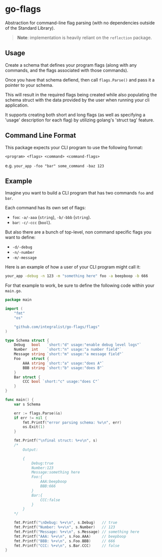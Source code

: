# go-flags

Abstraction for command-line flag parsing (with no dependencies outside of the Standard Library).

> **Note**: implementation is heavily reliant on the `reflection` package.

## Usage

Create a schema that defines your program flags (along with any commands, and the flags associated with those commands). 

Once you have that schema defiend, then call `flags.Parse()` and pass it a pointer to your schema. 

This will result in the required flags being created while also populating the schema struct with the data provided by the user when running your cli application.

It supports creating both short and long flags (as well as specifying a 'usage' description for each flag) by utilizing golang's 'struct tag' feature.

## Command Line Format

This package expects your CLI program to use the following format:

```
<program> <flags> <command> <command-flags>
```

e.g. `your_app -foo "bar" some_command -baz 123`

## Example

Imagine you want to build a CLI program that has two commands `foo` and `bar`.

Each command has its own set of flags:

- `foo`: `-a/-aaa` (`string`), `-b/-bbb` (`string`).
- `bar`: `-c/-ccc` (`bool`).

But also there are a bunch of top-level, non command specific flags you want to define:

- `-d/-debug`
- `-n/-number`
- `-m/-message`

Here is an example of how a user of your CLI program might call it:

```bash
your_app -debug -n 123 -m "something here" foo -a beepboop -b 666
```

For that example to work, be sure to define the following code within your `main.go`.

```go
package main

import (
	"fmt"
	"os"

	"github.com/integralist/go-flags/flags"
)

type Schema struct {
	Debug   bool   `short:"d" usage:"enable debug level logs"`
	Number  int    `short:"n" usage:"a number field"`
	Message string `short:"m" usage:"a message field"`
	Foo     struct {
		AAA string `short:"a" usage:"does A"`
		BBB string `short:"b" usage:"does B"`
	}
	Bar struct {
		CCC bool `short:"c" usage:"does C"`
	}
}

func main() {
	var s Schema

	err := flags.Parse(&s)
	if err != nil {
		fmt.Printf("error parsing schema: %v\n", err)
		os.Exit(1)
	}

	fmt.Printf("\nfinal struct: %+v\n", s)
	/*
		Output:

		{
			Debug:true
			Number:123
			Message:something here
			Foo:{
				AAA:beepboop
				BBB:666
			}
			Bar:{
				CCC:false
			}
		}
	*/

	fmt.Printf("\nDebug: %+v\n", s.Debug)   // true
	fmt.Printf("Number: %+v\n", s.Number)   // 123
	fmt.Printf("Message: %+v\n", s.Message) // something here
	fmt.Printf("AAA: %+v\n", s.Foo.AAA)     // beepboop
	fmt.Printf("BBB: %+v\n", s.Foo.BBB)     // 666
	fmt.Printf("CCC: %+v\n", s.Bar.CCC)     // false
}
```
